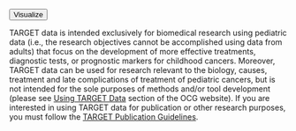 <button name="cohortButton" class="cohortButton">Visualize</button>

TARGET data is intended exclusively for biomedical research using pediatric data (i.e., the research objectives cannot be accomplished using data from adults) that focus on the development of more effective treatments, diagnostic tests, or prognostic markers for childhood cancers. Moreover, TARGET data can be used for research relevant to the biology, causes, treatment and late complications of treatment of pediatric cancers, but is not intended for the sole purposes of methods and/or tool development (please see [Using TARGET Data](https://ocg.cancer.gov/programs/target/using-target-data) section of the OCG website). If you are interested in using TARGET data for publication or other research purposes, you must follow the [TARGET Publication Guidelines](https://ocg.cancer.gov/programs/target/target-publication-guidelines).
